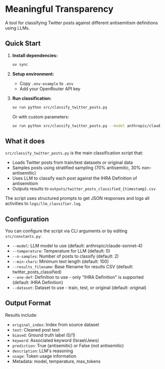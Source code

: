 # Meaningful Transparency

A tool for classifying Twitter posts against different antisemitism definitions using LLMs.

## Quick Start

1. **Install dependencies:**
   ```bash
   uv sync
   ```

2. **Setup environment:**
   - Copy `.env-example` to `.env`
   - Add your OpenRouter API key

3. **Run classification:**
   ```bash
   uv run python src/classify_twitter_posts.py
   ```
   
   Or with custom parameters:
   ```bash
   uv run python src/classify_twitter_posts.py --model anthropic/claude-sonnet-4 --temperature 0 --n-samples 750 --min-chars 50 --results_filename small_test/twitter_posts_classified_IHRA --dataset train
   ```

## What it does

`src/classify_twitter_posts.py` is the main classification script that:

- Loads Twitter posts from train/test datasets or original data
- Samples posts using stratified sampling (70% antisemitic, 30% non-antisemitic)
- Uses LLM to classify each post against the IHRA Definition of antisemitism
- Outputs results to `outputs/twitter_posts_classified_{timestamp}.csv`

The script uses structured prompts to get JSON responses and logs all activities to `logs/llm_classifier.log`.

## Configuration

You can configure the script via CLI arguments or by editing `src/constants.py`:
- `--model`: LLM model to use (default: anthropic/claude-sonnet-4)
- `--temperature`: Temperature for LLM (default: 0)
- `--n-samples`: Number of posts to classify (default: 2)
- `--min-chars`: Minimum text length (default: 100)
- `--results_filename`: Base filename for results CSV (default: twitter_posts_classified)
- `--one-def`: Definition to use - only "IHRA Definition" is supported (default: IHRA Definition)
- `--dataset`: Dataset to use - train, test, or original (default: original)

## Output Format

Results include:
- `original_index`: Index from source dataset
- `text`: Cleaned post text  
- `biased`: Ground truth label (0/1)
- `keyword`: Associated keyword (Israel/Jews)
- `prediction`: True (antisemitic) or False (not antisemitic)
- `description`: LLM's reasoning
- `usage`: Token usage information
- Metadata: model, temperature, max_tokens
